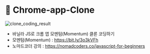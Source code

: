 # 📌 Chrome-app-Clone

![clone_coding_result](/필기/img/clone_result.gif)

- 바닐라 JS로 크롬 앱 모멘텀(Momentum) 클론 코딩하기
- 모멘텀(Momentum) : https://bit.ly/3o3kVFh
- 노마드코더 강의 : https://nomadcoders.co/javascript-for-beginners
